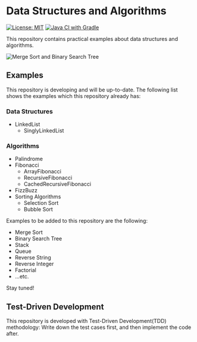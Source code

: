 # Data Structures and Algorithms

[![License: MIT](https://img.shields.io/badge/License-MIT-yellow.svg)](https://github.com/chinhung/pointwave/blob/master/LICENSE)
[![Java CI with Gradle](https://github.com/chinhung/data-structures-and-algorithms/actions/workflows/gradle.yml/badge.svg)](https://github.com/chinhung/data-structures-and-algorithms/actions/workflows/gradle.yml)

This repository contains practical examples about data structures and algorithms.

![Merge Sort and Binary Search Tree](https://i.imgur.com/c2SPknr.png)

## Examples

This repository is developing and will be up-to-date. The following list shows the examples which this repository already has:

### Data Structures

- LinkedList
  - SinglyLinkedList

### Algorithms

- Palindrome
- Fibonacci
  - ArrayFibonacci
  - RecursiveFibonacci
  - CachedRecursiveFibonacci
- FizzBuzz
- Sorting Algorithms
  - Selection Sort
  - Bubble Sort

Examples to be added to this repository are the following:

- Merge Sort
- Binary Search Tree
- Stack
- Queue
- Reverse String
- Reverse Integer
- Factorial
- ...etc.

Stay tuned!
  
## Test-Driven Development

This repository is developed with Test-Driven Development(TDD) methodology: Write down the test cases first, and then implement the code after.